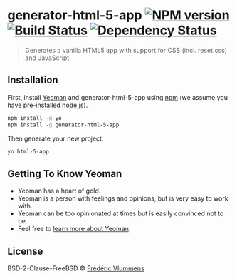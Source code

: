 # generator-html-5-app [![NPM version][npm-image]][npm-url] [![Build Status][travis-image]][travis-url] [![Dependency Status][daviddm-image]][daviddm-url]
> Generates a vanilla HTML5 app with support for CSS (incl. reset.css) and JavaScript

## Installation

First, install [Yeoman](http://yeoman.io) and generator-html-5-app using [npm](https://www.npmjs.com/) (we assume you have pre-installed [node.js](https://nodejs.org/)).

```bash
npm install -g yo
npm install -g generator-html-5-app
```

Then generate your new project:

```bash
yo html-5-app
```

## Getting To Know Yeoman

 * Yeoman has a heart of gold.
 * Yeoman is a person with feelings and opinions, but is very easy to work with.
 * Yeoman can be too opinionated at times but is easily convinced not to be.
 * Feel free to [learn more about Yeoman](http://yeoman.io/).

## License

BSD-2-Clause-FreeBSD © [Frédéric Vlummens]()


[npm-image]: https://badge.fury.io/js/generator-html-5-app.svg
[npm-url]: https://npmjs.org/package/generator-html-5-app
[travis-image]: https://travis-ci.com/fredericvlummens-personal/generator-html-5-app.svg?branch=master
[travis-url]: https://travis-ci.com/fredericvlummens-personal/generator-html-5-app
[daviddm-image]: https://david-dm.org/fredericvlummens-personal/generator-html-5-app.svg?theme=shields.io
[daviddm-url]: https://david-dm.org/fredericvlummens-personal/generator-html-5-app
